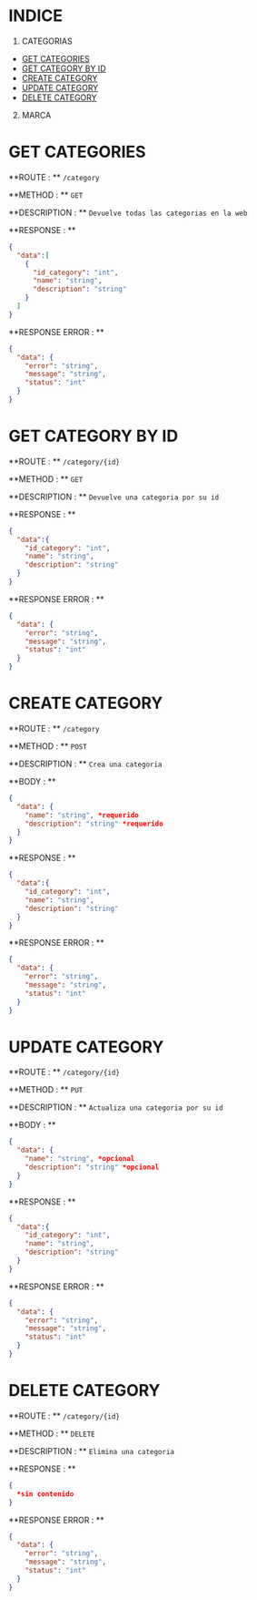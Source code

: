 # INDICE
1. CATEGORIAS
  - [GET CATEGORIES](#get-categories)
  - [GET CATEGORY BY ID](#get-category-by-id)
  - [CREATE CATEGORY](#create-category)
  - [UPDATE CATEGORY](#update-category)
  - [DELETE CATEGORY](#delete-category)
2. MARCA

# GET CATEGORIES

**ROUTE : ** `/category`

**METHOD : ** `GET`

**DESCRIPTION : ** `Devuelve todas las categorias en la web`

**RESPONSE : **
```json
{
  "data":[
    {
      "id_category": "int",
      "name": "string",
      "description": "string"
    }
  ]
}
```
**RESPONSE ERROR : **
```json
{
  "data": {
  	"error": "string",
    "message": "string",
    "status": "int"
  }
}
```
# GET CATEGORY BY ID

**ROUTE : ** `/category/{id}`

**METHOD : ** `GET`

**DESCRIPTION : ** `Devuelve una categoria por su id`

**RESPONSE : **
```json
{
  "data":{
    "id_category": "int",
    "name": "string",
    "description": "string"
  }
}
```
**RESPONSE ERROR : **
```json
{
  "data": {
  	"error": "string",
    "message": "string",
    "status": "int"
  }
}
```
# CREATE CATEGORY

**ROUTE : ** `/category`

**METHOD : ** `POST`

**DESCRIPTION : ** `Crea una categoria`

**BODY : **
```json
{
  "data": {
    "name": "string", *requerido
    "description": "string" *requerido
  }
}
```
**RESPONSE : **
```json
{
  "data":{
    "id_category": "int",
    "name": "string",
    "description": "string"
  }
}
```
**RESPONSE ERROR : **
```json
{
  "data": {
  	"error": "string",
    "message": "string",
    "status": "int"
  }
}
```
# UPDATE CATEGORY

**ROUTE : ** `/category/{id}`

**METHOD : ** `PUT`

**DESCRIPTION : ** `Actualiza una categoria por su id`

**BODY : **
```json
{
  "data": {
    "name": "string", *opcional
    "description": "string" *opcional
  }
}
```
**RESPONSE : **
```json
{
  "data":{
    "id_category": "int",
    "name": "string",
    "description": "string"
  }
}
```
**RESPONSE ERROR : **
```json
{
  "data": {
  	"error": "string",
    "message": "string",
    "status": "int"
  }
}
```
# DELETE CATEGORY

**ROUTE : ** `/category/{id}`

**METHOD : ** `DELETE`

**DESCRIPTION : ** `Elimina una categoria`

**RESPONSE : **
```json
{
  *sin contenido
}
```
**RESPONSE ERROR : **
```json
{
  "data": {
  	"error": "string",
    "message": "string",
    "status": "int"
  }
}
```

